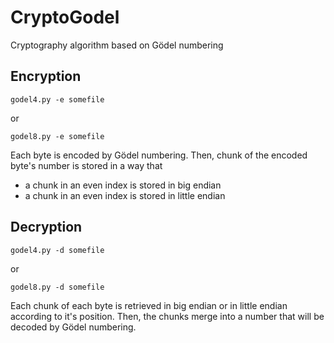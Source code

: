 # CryptoGodel
Cryptography algorithm based on Gödel numbering

## Encryption
```
godel4.py -e somefile
```
or
```
godel8.py -e somefile
```
Each byte is encoded by Gödel numbering.
Then, chunk of the encoded byte's number is stored in a way that
<ul>
  <li>a chunk in an even index is stored in big endian</li>
  <li>a chunk in an even index is stored in little endian</li>
</ul>

## Decryption
```
godel4.py -d somefile
```
or
```
godel8.py -d somefile
```
Each chunk of each byte is retrieved in big endian or in little endian according to it's position.
Then, the chunks merge into a number that will be decoded by Gödel numbering.
